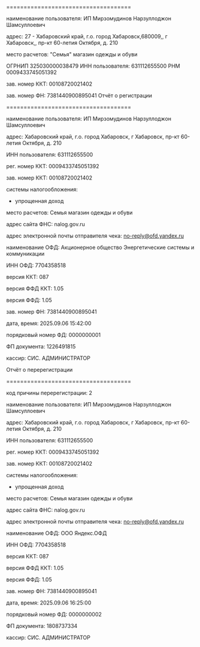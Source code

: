 

====================================

наименование пользователя: ИП Мирзомудинов Нарзуллоджон Шамсуллоевич

адрес: 27 - Хабаровский край, г.о. город Хабаровск,680009,, г Хабаровск,, пр-кт 60-летия Октября, д. 210

место расчетов: "Семья" магазин одежды и обуви

ОГРНИП 325030000038479
ИНН пользователя: 631112655500
РНМ 0009433745051392


зав. номер ККТ: 00108720021402



зав. номер ФН:  7381440900895041
Отчёт о регистрации

====================================

наименование пользователя: ИП Мирзомудинов Нарзуллоджон Шамсуллоевич

адрес: Хабаровский край, г.о. город Хабаровск, г Хабаровск, пр-кт 60-летия Октября, д. 210

ИНН пользователя: 631112655500

рег. номер ККТ: 0009433745051392

зав. номер ККТ: 00108720021402

системы налогообложения:

- упрощенная доход



место расчетов: Семья магазин одежды и обуви

адрес сайта ФНС: nalog.gov.ru

адрес электронной почты отправителя чека: no-reply@ofd.yandex.ru

наименование ОФД: Акционерное общество Энергетические системы и коммуникации

ИНН ОФД: 7704358518

версия ККТ: 087

версия ФФД ККТ: 1.05

версия ФФД: 1.05

зав. номер ФН: 7381440900895041

дата, время: 2025.09.06 15:42:00

порядковый номер ФД: 0000000001

ФП документа: 1226491815

кассир: СИС. АДМИНИСТРАТОР

Отчёт о перерегистрации

====================================

код причины перерегистрации: 2

наименование пользователя: ИП Мирзомудинов Нарзуллоджон Шамсуллоевич

адрес: Хабаровский край, г.о. город Хабаровск, г Хабаровск, пр-кт 60-летия Октября, д. 210

ИНН пользователя: 631112655500

рег. номер ККТ: 0009433745051392

зав. номер ККТ: 00108720021402

системы налогообложения:

- упрощенная доход

место расчетов: Семья магазин одежды и обуви

адрес сайта ФНС: nalog.gov.ru

адрес электронной почты отправителя чека: no-reply@ofd.yandex.ru

наименование ОФД: ООО Яндекс.ОФД

ИНН ОФД: 7704358518

версия ККТ: 087

версия ФФД ККТ: 1.05

версия ФФД: 1.05

зав. номер ФН: 7381440900895041

дата, время: 2025.09.06 16:25:00

порядковый номер ФД: 0000000002

ФП документа: 1808737334

кассир: СИС. АДМИНИСТРАТОР